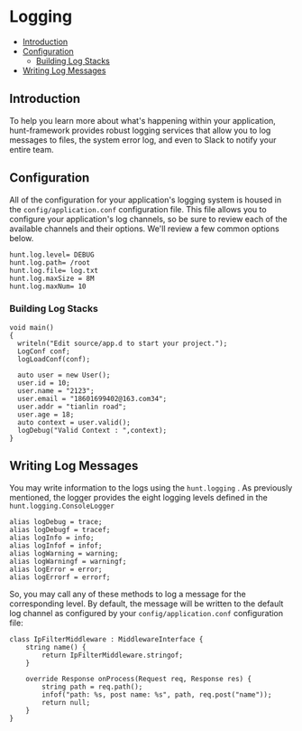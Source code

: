 # Logging

- [Introduction](#introduction)
- [Configuration](#configuration)
    - [Building Log Stacks](#building-log-stacks)
- [Writing Log Messages](#writing-log-messages)

<a name="introduction"></a>
## Introduction

To help you learn more about what's happening within your application, hunt-framework provides robust logging services that allow you to log messages to files, the system error log, and even to Slack to notify your entire team.

<a name="configuration"></a>
## Configuration

All of the configuration for your application's logging system is housed in the `config/application.conf` configuration file. This file allows you to configure your application's log channels, so be sure to review each of the available channels and their options. We'll review a few common options below.

    hunt.log.level= DEBUG
    hunt.log.path= /root
    hunt.log.file= log.txt
    hunt.log.maxSize = 8M
    hunt.log.maxNum= 10
    
<a name="building-log-stacks"></a>
### Building Log Stacks 

    void main()
    {
      writeln("Edit source/app.d to start your project.");
      LogConf conf;
      logLoadConf(conf);

      auto user = new User();
      user.id = 10;
      user.name = "2123";
      user.email = "18601699402@163.com34";
      user.addr = "tianlin road";
      user.age = 18;
      auto context = user.valid();
      logDebug("Valid Context : ",context);
    }
    
<a name="writing-log-messages"></a>
## Writing Log Messages

You may write information to the logs using the `hunt.logging` . As previously mentioned, the logger provides the eight logging levels defined in the `hunt.logging.ConsoleLogger`

    alias logDebug = trace;
    alias logDebugf = tracef;
    alias logInfo = info;
    alias logInfof = infof;
    alias logWarning = warning;
    alias logWarningf = warningf;
    alias logError = error;
    alias logErrorf = errorf;
    
So, you may call any of these methods to log a message for the corresponding level. By default, the message will be written to the default log channel as configured by your `config/application.conf` configuration file:    
   
    class IpFilterMiddleware : MiddlewareInterface {
        string name() {
            return IpFilterMiddleware.stringof;
        }

        override Response onProcess(Request req, Response res) {
            string path = req.path();
            infof("path: %s, post name: %s", path, req.post("name"));
            return null;
        }
    }   
    
 
